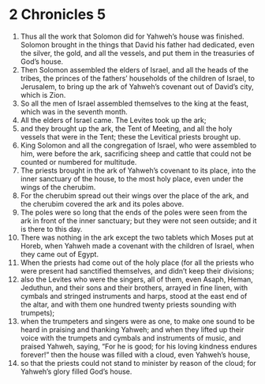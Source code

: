 ﻿
# 2 Chronicles 5
1. Thus all the work that Solomon did for Yahweh’s house was finished. Solomon brought in the things that David his father had dedicated, even the silver, the gold, and all the vessels, and put them in the treasuries of God’s house. 
2. Then Solomon assembled the elders of Israel, and all the heads of the tribes, the princes of the fathers’ households of the children of Israel, to Jerusalem, to bring up the ark of Yahweh’s covenant out of David’s city, which is Zion. 
3. So all the men of Israel assembled themselves to the king at the feast, which was in the seventh month. 
4. All the elders of Israel came. The Levites took up the ark; 
5. and they brought up the ark, the Tent of Meeting, and all the holy vessels that were in the Tent; these the Levitical priests brought up. 
6. King Solomon and all the congregation of Israel, who were assembled to him, were before the ark, sacrificing sheep and cattle that could not be counted or numbered for multitude. 
7. The priests brought in the ark of Yahweh’s covenant to its place, into the inner sanctuary of the house, to the most holy place, even under the wings of the cherubim. 
8. For the cherubim spread out their wings over the place of the ark, and the cherubim covered the ark and its poles above. 
9. The poles were so long that the ends of the poles were seen from the ark in front of the inner sanctuary; but they were not seen outside; and it is there to this day. 
10. There was nothing in the ark except the two tablets which Moses put at Horeb, when Yahweh made a covenant with the children of Israel, when they came out of Egypt. 
11. When the priests had come out of the holy place (for all the priests who were present had sanctified themselves, and didn’t keep their divisions; 
12. also the Levites who were the singers, all of them, even Asaph, Heman, Jeduthun, and their sons and their brothers, arrayed in fine linen, with cymbals and stringed instruments and harps, stood at the east end of the altar, and with them one hundred twenty priests sounding with trumpets); 
13. when the trumpeters and singers were as one, to make one sound to be heard in praising and thanking Yahweh; and when they lifted up their voice with the trumpets and cymbals and instruments of music, and praised Yahweh, saying, “For he is good; for his loving kindness endures forever!” then the house was filled with a cloud, even Yahweh’s house, 
14. so that the priests could not stand to minister by reason of the cloud; for Yahweh’s glory filled God’s house. 
